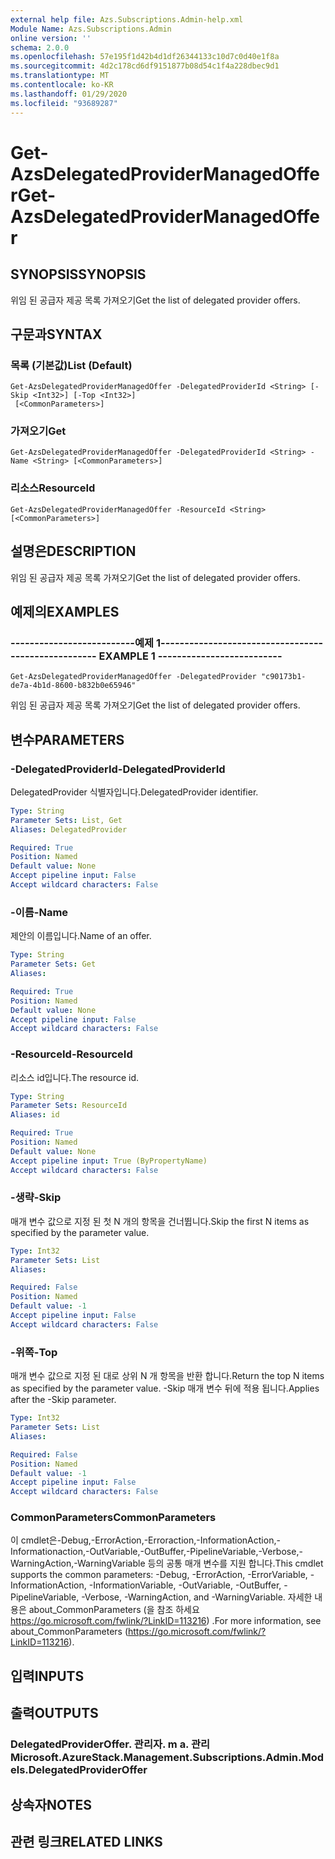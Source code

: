 ```yaml
---
external help file: Azs.Subscriptions.Admin-help.xml
Module Name: Azs.Subscriptions.Admin
online version: ''
schema: 2.0.0
ms.openlocfilehash: 57e195f1d42b4d1df26344133c10d7c0d40e1f8a
ms.sourcegitcommit: 4d2c178cd6df9151877b08d54c1f4a228dbec9d1
ms.translationtype: MT
ms.contentlocale: ko-KR
ms.lasthandoff: 01/29/2020
ms.locfileid: "93689287"
---
```

# <span data-ttu-id="62a58-101">Get-AzsDelegatedProviderManagedOffer</span><span class="sxs-lookup"><span data-stu-id="62a58-101">Get-AzsDelegatedProviderManagedOffer</span></span>

## <span data-ttu-id="62a58-102">SYNOPSIS</span><span class="sxs-lookup"><span data-stu-id="62a58-102">SYNOPSIS</span></span>
<span data-ttu-id="62a58-103">위임 된 공급자 제공 목록 가져오기</span><span class="sxs-lookup"><span data-stu-id="62a58-103">Get the list of delegated provider offers.</span></span>

## <span data-ttu-id="62a58-104">구문과</span><span class="sxs-lookup"><span data-stu-id="62a58-104">SYNTAX</span></span>

### <span data-ttu-id="62a58-105">목록 (기본값)</span><span class="sxs-lookup"><span data-stu-id="62a58-105">List (Default)</span></span>
```
Get-AzsDelegatedProviderManagedOffer -DelegatedProviderId <String> [-Skip <Int32>] [-Top <Int32>]
 [<CommonParameters>]
```

### <span data-ttu-id="62a58-106">가져오기</span><span class="sxs-lookup"><span data-stu-id="62a58-106">Get</span></span>
```
Get-AzsDelegatedProviderManagedOffer -DelegatedProviderId <String> -Name <String> [<CommonParameters>]
```

### <span data-ttu-id="62a58-107">리소스</span><span class="sxs-lookup"><span data-stu-id="62a58-107">ResourceId</span></span>
```
Get-AzsDelegatedProviderManagedOffer -ResourceId <String> [<CommonParameters>]
```

## <span data-ttu-id="62a58-108">설명은</span><span class="sxs-lookup"><span data-stu-id="62a58-108">DESCRIPTION</span></span>
<span data-ttu-id="62a58-109">위임 된 공급자 제공 목록 가져오기</span><span class="sxs-lookup"><span data-stu-id="62a58-109">Get the list of delegated provider offers.</span></span>

## <span data-ttu-id="62a58-110">예제의</span><span class="sxs-lookup"><span data-stu-id="62a58-110">EXAMPLES</span></span>

### <span data-ttu-id="62a58-111">--------------------------예제 1--------------------------</span><span class="sxs-lookup"><span data-stu-id="62a58-111">-------------------------- EXAMPLE 1 --------------------------</span></span>
```
Get-AzsDelegatedProviderManagedOffer -DelegatedProvider "c90173b1-de7a-4b1d-8600-b832b0e65946"
```

<span data-ttu-id="62a58-112">위임 된 공급자 제공 목록 가져오기</span><span class="sxs-lookup"><span data-stu-id="62a58-112">Get the list of delegated provider offers.</span></span>

## <span data-ttu-id="62a58-113">변수</span><span class="sxs-lookup"><span data-stu-id="62a58-113">PARAMETERS</span></span>

### <span data-ttu-id="62a58-114">-DelegatedProviderId</span><span class="sxs-lookup"><span data-stu-id="62a58-114">-DelegatedProviderId</span></span>
<span data-ttu-id="62a58-115">DelegatedProvider 식별자입니다.</span><span class="sxs-lookup"><span data-stu-id="62a58-115">DelegatedProvider identifier.</span></span>

```yaml
Type: String
Parameter Sets: List, Get
Aliases: DelegatedProvider

Required: True
Position: Named
Default value: None
Accept pipeline input: False
Accept wildcard characters: False
```

### <span data-ttu-id="62a58-116">-이름</span><span class="sxs-lookup"><span data-stu-id="62a58-116">-Name</span></span>
<span data-ttu-id="62a58-117">제안의 이름입니다.</span><span class="sxs-lookup"><span data-stu-id="62a58-117">Name of an offer.</span></span>

```yaml
Type: String
Parameter Sets: Get
Aliases: 

Required: True
Position: Named
Default value: None
Accept pipeline input: False
Accept wildcard characters: False
```

### <span data-ttu-id="62a58-118">-ResourceId</span><span class="sxs-lookup"><span data-stu-id="62a58-118">-ResourceId</span></span>
<span data-ttu-id="62a58-119">리소스 id입니다.</span><span class="sxs-lookup"><span data-stu-id="62a58-119">The resource id.</span></span>

```yaml
Type: String
Parameter Sets: ResourceId
Aliases: id

Required: True
Position: Named
Default value: None
Accept pipeline input: True (ByPropertyName)
Accept wildcard characters: False
```

### <span data-ttu-id="62a58-120">-생략</span><span class="sxs-lookup"><span data-stu-id="62a58-120">-Skip</span></span>
<span data-ttu-id="62a58-121">매개 변수 값으로 지정 된 첫 N 개의 항목을 건너뜁니다.</span><span class="sxs-lookup"><span data-stu-id="62a58-121">Skip the first N items as specified by the parameter value.</span></span>

```yaml
Type: Int32
Parameter Sets: List
Aliases: 

Required: False
Position: Named
Default value: -1
Accept pipeline input: False
Accept wildcard characters: False
```

### <span data-ttu-id="62a58-122">-위쪽</span><span class="sxs-lookup"><span data-stu-id="62a58-122">-Top</span></span>
<span data-ttu-id="62a58-123">매개 변수 값으로 지정 된 대로 상위 N 개 항목을 반환 합니다.</span><span class="sxs-lookup"><span data-stu-id="62a58-123">Return the top N items as specified by the parameter value.</span></span>
<span data-ttu-id="62a58-124">-Skip 매개 변수 뒤에 적용 됩니다.</span><span class="sxs-lookup"><span data-stu-id="62a58-124">Applies after the -Skip parameter.</span></span>

```yaml
Type: Int32
Parameter Sets: List
Aliases: 

Required: False
Position: Named
Default value: -1
Accept pipeline input: False
Accept wildcard characters: False
```

### <span data-ttu-id="62a58-125">CommonParameters</span><span class="sxs-lookup"><span data-stu-id="62a58-125">CommonParameters</span></span>
<span data-ttu-id="62a58-126">이 cmdlet은-Debug,-ErrorAction,-Erroraction,-InformationAction,-Informationaction,-OutVariable,-OutBuffer,-PipelineVariable,-Verbose,-WarningAction,-WarningVariable 등의 공통 매개 변수를 지원 합니다.</span><span class="sxs-lookup"><span data-stu-id="62a58-126">This cmdlet supports the common parameters: -Debug, -ErrorAction, -ErrorVariable, -InformationAction, -InformationVariable, -OutVariable, -OutBuffer, -PipelineVariable, -Verbose, -WarningAction, and -WarningVariable.</span></span> <span data-ttu-id="62a58-127">자세한 내용은 about_CommonParameters (을 참조 하세요 https://go.microsoft.com/fwlink/?LinkID=113216) .</span><span class="sxs-lookup"><span data-stu-id="62a58-127">For more information, see about_CommonParameters (https://go.microsoft.com/fwlink/?LinkID=113216).</span></span>

## <span data-ttu-id="62a58-128">입력</span><span class="sxs-lookup"><span data-stu-id="62a58-128">INPUTS</span></span>

## <span data-ttu-id="62a58-129">출력</span><span class="sxs-lookup"><span data-stu-id="62a58-129">OUTPUTS</span></span>

### <span data-ttu-id="62a58-130">DelegatedProviderOffer. 관리자. m a. 관리</span><span class="sxs-lookup"><span data-stu-id="62a58-130">Microsoft.AzureStack.Management.Subscriptions.Admin.Models.DelegatedProviderOffer</span></span>

## <span data-ttu-id="62a58-131">상속자</span><span class="sxs-lookup"><span data-stu-id="62a58-131">NOTES</span></span>

## <span data-ttu-id="62a58-132">관련 링크</span><span class="sxs-lookup"><span data-stu-id="62a58-132">RELATED LINKS</span></span>

